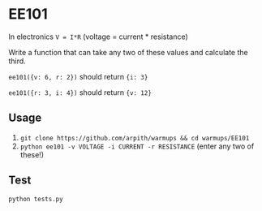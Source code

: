 # EE101
In electronics `V = I*R` (voltage = current * resistance)

Write a function that can take any two of these values and calculate the third.

`ee101({v: 6, r: 2})` should return `{i: 3}`

`ee101({r: 3, i: 4})` should return `{v: 12}`

## Usage 
1. `git clone https://github.com/arpith/warmups && cd warmups/EE101`
2. `python ee101 -v VOLTAGE -i CURRENT -r RESISTANCE` (enter any two of these!)

## Test
`python tests.py`

